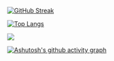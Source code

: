 [![GitHub Streak](https://github-readme-streak-stats.herokuapp.com/?user=kuqmua)](https://git.io/streak-stats)

[![Top Langs](https://github-readme-stats.vercel.app/api/top-langs/?username=kuqmua&layout=compact)](https://github.com/anuraghazra/github-readme-stats)

![](https://komarev.com/ghpvc/?username=kuqmua)

[![Ashutosh's github activity graph](https://activity-graph.herokuapp.com/graph?username=kuqmua)](https://github.com/ashutosh00710/github-readme-activity-graph)
<!--
**kuqmua/kuqmua** is a ✨ _special_ ✨ repository because its `README.md` (this file) appears on your GitHub profile.

Here are some ideas to get you started:

- 🔭 I’m currently working on ...
- 🌱 I’m currently learning ...
- 👯 I’m looking to collaborate on ...
- 🤔 I’m looking for help with ...
- 💬 Ask me about ...
- 📫 How to reach me: ...
- 😄 Pronouns: ...
- ⚡ Fun fact: ...
-->
